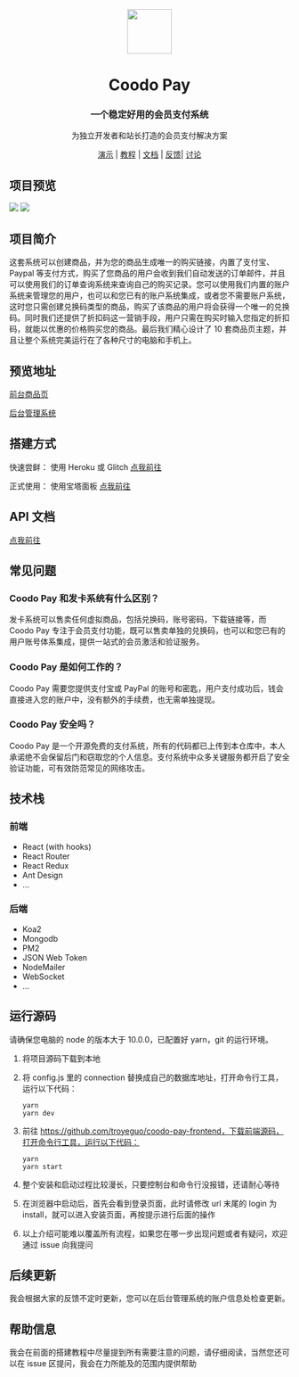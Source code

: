<div align="center">
<img src="https://i.loli.net/2020/03/27/xdEUXeo6QDMWa2O.png" width="80px" height="80px"/>
</div>
  <h1 align="center">
    Coodo Pay
  </h1>
  <h3 align="center">
    一个稳定好用的会员支付系统
  </h3>
<p align="center">
    为独立开发者和站长打造的会员支付解决方案
</p>
<div align="center">

[演示](https://pay.960960.xyz/#/product/1) | [教程](https://www.jianshu.com/p/d0b92fefcc96) | [文档](https://www.yuque.com/docs/share/1f840e93-4ad1-437b-8639-bc480c4ae5aa?#%20《Coodo%20Pay%20开发指南》) | [反馈](https://github.com/troyeguo/coodo-pay/issues)| [讨论](https://github.com/troyeguo/coodo-pay/discussions)

</div>

## 项目预览

<img src="https://i.loli.net/2020/07/10/szqvUMpV9IALkXQ.png">
<img src="https://i.loli.net/2020/07/10/zHZmOoi4rBMaU1D.png">

## 项目简介

这套系统可以创建商品，并为您的商品生成唯一的购买链接，内置了支付宝、Paypal 等支付方式，购买了您商品的用户会收到我们自动发送的订单邮件，并且可以使用我们的订单查询系统来查询自己的购买记录。您可以使用我们内置的账户系统来管理您的用户，也可以和您已有的账户系统集成，或者您不需要账户系统，这时您只需创建兑换码类型的商品，购买了该商品的用户将会获得一个唯一的兑换码。同时我们还提供了折扣码这一营销手段，用户只需在购买时输入您指定的折扣码，就能以优惠的价格购买您的商品。最后我们精心设计了 10 套商品页主题，并且让整个系统完美运行在了各种尺寸的电脑和手机上。

## 预览地址

[前台商品页](https://pay.960960.xyz/#/product/1)

[后台管理系统](https://pay.960960.xyz)

## 搭建方式

快速尝鲜：
使用 Heroku 或 Glitch [点我前往](https://www.yuque.com/docs/share/5db4d689-2177-4b91-9692-c9723fe16aa9?#%20《Coodo%20Pay%20搭建教程%20（Heroku%20篇）》)

正式使用：
使用宝塔面板 [点我前往](https://www.yuque.com/docs/share/5d0fd4df-7de6-424c-a389-6e187e764966?#%20《Coodo%20Pay%20搭建教程（宝塔面板篇）》)

## API 文档

[点我前往](https://www.yuque.com/docs/share/1f840e93-4ad1-437b-8639-bc480c4ae5aa?#%20《Coodo%20Pay%20开发指南》)

## 常见问题

### Coodo Pay 和发卡系统有什么区别？

发卡系统可以售卖任何虚拟商品，包括兑换码，账号密码，下载链接等，而 Coodo Pay 专注于会员支付功能，既可以售卖单独的兑换码，也可以和您已有的用户账号体系集成，提供一站式的会员激活和验证服务。

### Coodo Pay 是如何工作的？

Coodo Pay 需要您提供支付宝或 PayPal 的账号和密匙，用户支付成功后，钱会直接进入您的账户中，没有额外的手续费，也无需单独提现。

### Coodo Pay 安全吗？

Coodo Pay 是一个开源免费的支付系统，所有的代码都已上传到本仓库中，本人承诺绝不会保留后门和窃取您的个人信息。支付系统中众多关键服务都开启了安全验证功能，可有效防范常见的网络攻击。

## 技术栈

### 前端

- React (with hooks)
- React Router
- React Redux
- Ant Design
- ...

### 后端

- Koa2
- Mongodb
- PM2
- JSON Web Token
- NodeMailer
- WebSocket
- ...

## 运行源码

请确保您电脑的 node 的版本大于 10.0.0，已配置好 yarn，git 的运行环境。

1. 将项目源码下载到本地

2. 将 config.js 里的 connection 替换成自己的数据库地址，打开命令行工具，运行以下代码：

   ```
   yarn
   yarn dev
   ```

3. 前往 https://github.com/troyeguo/coodo-pay-frontend，下载前端源码，打开命令行工具，运行以下代码：

   ```
   yarn
   yarn start
   ```

4. 整个安装和启动过程比较漫长，只要控制台和命令行没报错，还请耐心等待

5. 在浏览器中启动后，首先会看到登录页面，此时请修改 url 末尾的 login 为 install，就可以进入安装页面，再按提示进行后面的操作

6. 以上介绍可能难以覆盖所有流程，如果您在哪一步出现问题或者有疑问，欢迎通过 issue 向我提问

## 后续更新

我会根据大家的反馈不定时更新，您可以在后台管理系统的账户信息处检查更新。

## 帮助信息

我会在前面的搭建教程中尽量提到所有需要注意的问题，请仔细阅读，当然您还可以在 issue 区提问，我会在力所能及的范围内提供帮助
